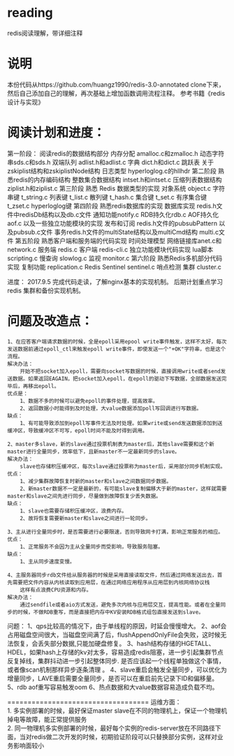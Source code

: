 # reading
redis阅读理解，带详细注释  



说明
===================================  
本份代码从https://github.com/huangz1990/redis-3.0-annotated clone下来，然后自己添加自己的理解，再次基础上增加函数调用流程注释。
参考书籍《redis设计与实现》 


阅读计划和进度：
===================================  
第一阶段：
   阅读redis的数据结构部分
   内存分配 amalloc.c和zmalloc.h
   动态字符串sds.c和sds.h
   双端队列 adlist.h和adlist.c
   字典 dict.h和dict.c
   跳跃表 关于zskiplist结构和zskiplistNode结构
   日志类型 hyperloglog.c的hllhdr
第二阶段
	熟悉redis的内存编码结构
	整数集合数据结构 intset.h和intset.c
	压缩列表数据结构 ziplist.h和ziplist.c
第三阶段
	熟悉 Redis 数据类型的实现
	对象系统 object.c
	字符串键 t_string.c
	列表键 t_list.c
	散列键 t_hash.c
	集合键 t_set.c
	有序集合键 t_zset.c
	hyperloglog键
第四阶段
 	熟悉redis数据库的实现
 	数据库实现 redis.h文件中redisDb结构以及db.c文件
 	通知功能notify.c
 	RDB持久化rdb.c
 	AOF持久化 aof.c
 	以及一些独立功能模块的实现
 	发布和订阅 redis.h文件的pubsubPattern 以及pubsub.c文件
 	事务redis.h文件的multiState结构以及multiCmd结构 multi.c文件
 第五阶段
 	熟悉客户端和服务端的代码实现
 	时间处理模型
 	网络链接库anet.c和network.c
 	服务端 redis.c
 	客户端 redis-cli.c
 	独立功能模块代码实现
 	lua脚本  scripting.c
 	慢查询 slowlog.c
 	监视 monitor.c
 第六阶段 
 	熟悉Redis多机部分代码实现
 	复制功能 replication.c
 	Redis Sentinel sentinel.c 哨点检测
 	集群 cluster.c

进度：
	2017.9.5 完成代码走读，了解nginx基本的实现机制。
	后期计划重点学习redis 集群和备份实现机制。

问题及改造点： 
===================================  
	1、在应答客户端请求数据的时候，全是epoll采用epool write事件触发，这样不太好，每次发送数据前通过epoll_ctl来触发epoll write事件，即使发送一个"+OK"字符串，也是这个流程。
	解决办法：
		开始不把socket加入epoll，需要向socket写数据的时候，直接调用write或者send发送数据。如果返回EAGAIN，把socket加入epoll，在epoll的驱动下写数据，全部数据发送完毕后，再移出epoll。  
	优点是：
		1、数据不多的时候可以避免epoll的事件处理，提高效率。
		2、返回数据小时能得到及时处理，大value数据添加poll写回调进行写数据。
	缺点：
		1、有可能导致添加到epoll写事件无法及时处理。如果write或send发送数据添加到送缓冲区，导致缓冲区不可写，epoll时间不能及时得到调用。

	2、master多slave，新的slave通过投票机制表为master后，其他slave需要和这个新master进行全量同步，效率低下，且新master不一定最新同步的slave。
	解决办法：
	 	slave也存储积压缓冲区，每次slave通过投票称为master后，采用部分同步机制实现。
	优点：
	 	1、减少集群故障恢复时新的master和slave之间数据同步数据。
	 	2、新master数据不一定是最新的，有可能slave复制偏移大于新的master，这样就需要master和slave之间先进行同步，尽量做到故障恢复少丢失数据。
	缺点：
	 	1、slave也需要存储积压缓冲区，浪费内存。
	 	2、故将恢复需要新master和slave之间进行一轮同步。
	
	3、主从进行全量同步时，是否需要进行必要限速，否则导致网卡打满，影响正常服务的相应。
	优点：
		1、正常服务不会因为主从全量同步而受影响，导致服务阻塞。
	缺点：
		1、主从同步速度变慢。 

	4、主服务器同步rdb文件给从服务器的时候是采用直接读取文件，然后通过网络发送出去，首先需要把文件内容从内核读取到应用层，在通过网络应用程序从应用层到内核网络协议栈
		这样有点浪费CPU资源和内存。  
  	解决办法：
  		通过sendfile或者aio方式发送，避免多次内核与应用层交互，提高性能。或者在全量同步的时候，不做RDB重写，而是直接把内存中KV安装RDB格式组包直接发送到slave。  


问题：
	1、qps比较高的情况下，由于单线程的原因，时延会慢慢增大。
	2、aof会占用磁盘空间很大，当磁盘空间满了后，flushAppendOnlyFile会失败，这时候无法恢复，会丢失部分数据,只能加硬盘修复。
	3、hash结构存储的HGETALL、HDEL，如果hash上存储的kv对太多，容易造成redis阻塞，进一步引起集群节点反复掉线，集群抖动进一步引起整体同步.
		是否应该起一个线程单独做这个事情，或者像scan机制那样异步逐条清理 。
	4、slave重启会触发全量同步，可以优化为增量同步，LAVE重启需要全量同步，是否可以在重启前先记录下ID和偏移量。
	5、rdb aof重写容易触发oom 
	6、热点数据和大value数据容易造成负载不均。
	
=================================== 
运维方面：  
	1. 多实例部署的时候，最好保证master slave在不同的物理机上，保证一个物理机掉电等故障，能正常提供服务  
	2. 同一物理机多实例部署的时候，最好每个实例的redis-server放在不同路径下面，当对redis做二次开发的时候，初期验证阶段可以只替换部分实例，这样对业务影响面较小  
